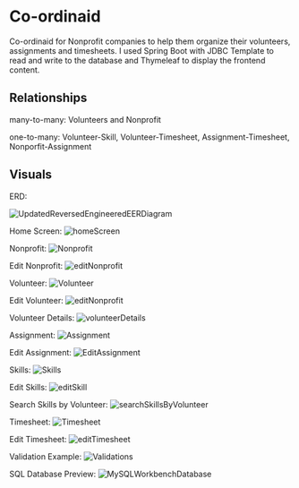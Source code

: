 # Co-ordinaid
Co-ordinaid for Nonprofit companies to help them organize their volunteers, assignments and timesheets. I used Spring Boot with JDBC Template to read and write to the database and Thymeleaf to display the frontend content.

## Relationships

many-to-many: Volunteers and Nonprofit 

one-to-many: Volunteer-Skill, Volunteer-Timesheet, Assignment-Timesheet, Nonporfit-Assignment

## Visuals
ERD:

![UpdatedReversedEngineeredEERDiagram](https://github.com/Ro-Galvan/Volunteer-Management-System/assets/97912154/eb5f5576-48d1-4d67-80e8-96cc6dec6216)

Home Screen:
![homeScreen](https://github.com/Ro-Galvan/Volunteer-Management-System/assets/97912154/2cda397e-d7c1-4901-aecc-0cebd516063c)

Nonprofit:
![Nonprofit](https://github.com/Ro-Galvan/Volunteer-Management-System/assets/97912154/5c28d954-a4a1-4252-bf0b-1d887a9546b2)

Edit Nonprofit:
![editNonprofit](https://github.com/Ro-Galvan/Volunteer-Management-System/assets/97912154/c155d0a0-cfb2-4aae-9fec-cae3b9b59929)

Volunteer:
![Volunteer](https://github.com/Ro-Galvan/Volunteer-Management-System/assets/97912154/5cbb19ba-f167-4a6d-90ee-b019749e8c81)

Edit Volunteer:
![editNonprofit](https://github.com/Ro-Galvan/Volunteer-Management-System/assets/97912154/8a181ba1-5af4-4b74-94cb-1389003f7024)

Volunteer Details:
![volunteerDetails](https://github.com/Ro-Galvan/Volunteer-Management-System/assets/97912154/55cba8c6-b20b-4031-abb3-b377d423c7f8)

Assignment:
![Assignment](https://github.com/Ro-Galvan/Volunteer-Management-System/assets/97912154/5ab7e615-eb5b-457e-ac6c-a8df2c39b638)

Edit Assignment:
![EditAssignment](https://github.com/Ro-Galvan/Volunteer-Management-System/assets/97912154/1c981a7f-0ae9-4652-bb27-120974d5096f)

Skills:
![Skills](https://github.com/Ro-Galvan/Volunteer-Management-System/assets/97912154/34a33651-13b3-4c1e-83b9-88eb875f485f)

Edit Skills:
![editSkill](https://github.com/Ro-Galvan/Volunteer-Management-System/assets/97912154/19499950-076f-454e-9b2d-f092a3cc28ca)

Search Skills by Volunteer:
![searchSkillsByVolunteer](https://github.com/Ro-Galvan/Volunteer-Management-System/assets/97912154/371c135b-7f2b-4c19-9493-4ce5120473d5)

Timesheet:
![Timesheet](https://github.com/Ro-Galvan/Volunteer-Management-System/assets/97912154/34279147-1b10-4998-914b-7e6241f324f5)

Edit Timesheet:
![editTimesheet](https://github.com/Ro-Galvan/Volunteer-Management-System/assets/97912154/c5456d36-bb26-4240-a8c6-5e024a5191e3)

Validation Example:
![Validations](https://github.com/Ro-Galvan/Volunteer-Management-System/assets/97912154/268f79e4-990b-4d74-84af-11e8621e2960)

SQL Database Preview:
![MySQLWorkbenchDatabase](https://github.com/Ro-Galvan/Volunteer-Management-System/assets/97912154/7094c2fe-f57b-4e59-84bc-90f76fe1f4c1)

